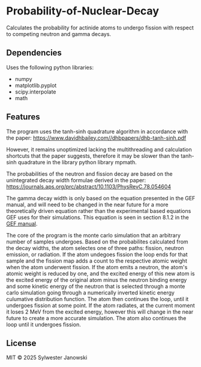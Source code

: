 # Probability-of-Nuclear-Decay
Calculates the probability for actinide atoms to undergo fission with respect to competing neutron and gamma decays.

## Dependencies
Uses the following python libraries:
- numpy
- matplotlib.pyplot
- scipy.interpolate
- math

## Features

The program uses the tanh-sinh quadrature algorithm in accordance with the paper: https://www.davidhbailey.com//dhbpapers/dhb-tanh-sinh.pdf

However, it remains unoptimized lacking the multithreading and calculation shortcuts that the paper suggests, therefore it may be slower than the tanh-sinh quadrature in the library 
python library mpmath.



The probabilities of the neutron and fission decay are based on the unintegrated decay width formulae derived in the paper: https://journals.aps.org/prc/abstract/10.1103/PhysRevC.78.054604

The gamma decay width is only based on the equation presented in the GEF manual, and will need to be changed in the near future for a more theoretically driven equation rather than the experimental based equations GEF uses for their simulations. This equation is seen in section 8.1.2 in the [GEF manual](https://www.khschmidts-nuclear-web.eu/Preprints/db-doc2014-1.pdf).




The core of the program is the monte carlo simulation that an arbitrary number of samples undergoes. Based on the probabilites calculated from the decay widths, the atom selectes one of three paths: fission, neutron emission, or radiation.
If the atom undegoes fission the loop ends for that sample and the fission map adds a count to the respective atomic weight when the atom underwent fission.
If the atom emits a neutron, the atom's atomic weight is reduced by one, and the excited energy of this new atom is the excited energy of the original atom minus the neutron binding energy and some kinetic energy of the neutron that is selected through a monte carlo simulation going through a numerically inverted kinetic energy culumative distribution function. The atom then continues the loop, until it undergoes fission at some point. 
If the atom radiates, at the current moment it loses 2 MeV from the excited energy, however this will change in the near future to create a more accurate simulation. The atom also continues the loop until it undergoes fission.


## License

MIT © 2025 Sylwester Janowski
